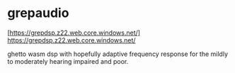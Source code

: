 # grepaudio
[https://grepdsp.z22.web.core.windows.net/] https://grepdsp.z22.web.core.windows.net/ 

ghetto wasm dsp with hopefully adaptive frequency response for the mildly to moderately hearing impaired and poor.
